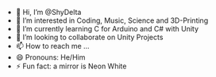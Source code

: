 - 👋 Hi, I’m @ShyDelta
- 👀 I’m interested in Coding, Music, Science and 3D-Printing
- 🌱 I’m currently learning C for Arduino and C# with Unity
- 💞️ I’m looking to collaborate on Unity Projects
- 📫 How to reach me ...
- 😄 Pronouns: He/Him
- ⚡ Fun fact: a mirror is Neon White

<!---
ShyDelta/ShyDelta is a ✨ special ✨ repository because its `README.md` (this file) appears on your GitHub profile.
You can click the Preview link to take a look at your changes.
--->
